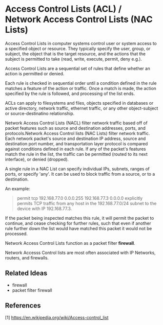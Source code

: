 # Access Control Lists (ACL) / Network Access Control Lists (NAC Lists)

Access Control Lists in computer systems control user or system access to a specified object or resource. They typically specify the user, group, or subject, the object that is the target resource, and the actions that the subject is permitted to take (read, write, execute, permit, deny e.g.).

Access Control Lists are a sequential set of rules that define whether an action is permitted or denied.

Each rule is checked in sequential order until a condition defined in the rule matches a feature of the action or traffic. Once a match is made, the action specified by the rule is followed, and processing of the list ends.

ACLs can apply to filesystems and files, objects specified in databases or active directory, network traffic, ethernet traffic, or any other object-subject or source-destinatino relationship.

Network Access Control Lists (NACL) filter network traffic based off of packet features such as source and destination addresses, ports, and protocols.Network Access Control lists (NAC Lists) filter network traffic. Each network packet's source and destination IP address, source and destination port number, and transportation layer protocol is compared against conditions defined in each rule. If any of the packet's features match the rule in the list, the traffic can be permitted (routed to its next interface), or denied (dropped).

A single rule in a NAC List can specify individual IPs, subnets, ranges of ports, or specify 'any'. It can be used to block traffic from a source, or to a destination.

An example: 
> permit tcp 192.168.77.0 0.0.0.255 192.168.77.3 0.0.0.0
explicitly permits TCP traffic from any host in the 192.168.77.0/24 subnet to the device with IP 192.168.77.3.

If the packet being inspected matches this rule, it will permit the packet to continue, and cease checking for further rules, such that even if another rule further down the list would have matched this packet it would not be processed.

Network Access Control Lists function as a packet filter **firewall**.

Network Accesss Control lists are most often associated with IP Networks, routers, and firewalls. 

## Related Ideas

* firewall
* packet filter firewall

## References

[1] https://en.wikipedia.org/wiki/Access-control_list